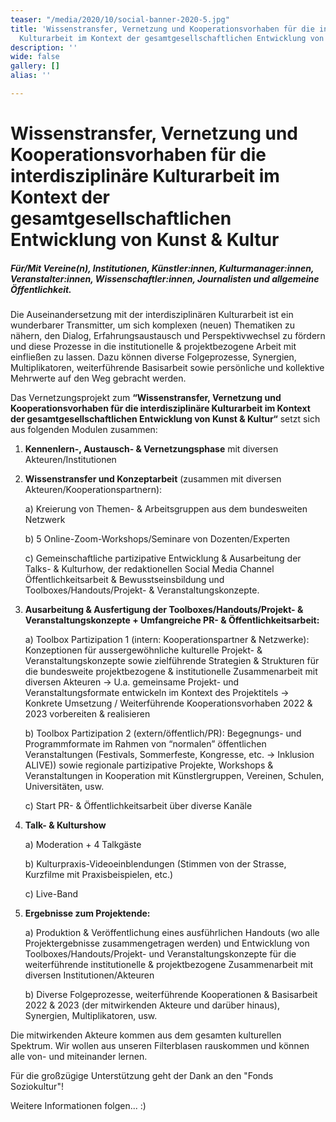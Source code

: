 ```yaml
---
teaser: "/media/2020/10/social-banner-2020-5.jpg"
title: 'Wissenstransfer, Vernetzung und Kooperationsvorhaben für die interdisziplinäre
  Kulturarbeit im Kontext der gesamtgesellschaftlichen Entwicklung von Kunst & Kultur '
description: ''
wide: false
gallery: []
alias: ''

---
```

# Wissenstransfer, Vernetzung und Kooperationsvorhaben für die interdisziplinäre Kulturarbeit im Kontext der gesamtgesellschaftlichen Entwicklung von Kunst & Kultur

##### Für/Mit Vereine(n), Institutionen, Künstler:innen, Kulturmanager:innen, Veranstalter:innen, Wissenschaftler:innen, Journalisten und allgemeine Öffentlichkeit.

Die Auseinandersetzung mit der interdisziplinären Kulturarbeit ist ein wunderbarer Transmitter, um sich komplexen (neuen) Thematiken zu nähern, den Dialog, Erfahrungsaustausch und Perspektivwechsel zu fördern und diese Prozesse in die institutionelle & projektbezogene Arbeit mit einfließen zu lassen. Dazu können diverse Folgeprozesse, Synergien, Multiplikatoren, weiterführende Basisarbeit sowie persönliche und kollektive Mehrwerte auf den Weg gebracht werden.

Das Vernetzungsprojekt zum **“Wissenstransfer, Vernetzung und Kooperationsvorhaben für die interdisziplinäre Kulturarbeit im Kontext der gesamtgesellschaftlichen Entwicklung von Kunst & Kultur“** setzt sich aus folgenden Modulen zusammen:

1. **Kennenlern-, Austausch- & Vernetzungsphase** mit diversen Akteuren/Institutionen
2. **Wissenstransfer und Konzeptarbeit** (zusammen mit diversen Akteuren/Kooperationspartnern):

   a) Kreierung von Themen- & Arbeitsgruppen aus dem bundesweiten Netzwerk

   b) 5 Online-Zoom-Workshops/Seminare von Dozenten/Experten

   c) Gemeinschaftliche partizipative Entwicklung & Ausarbeitung der Talks- & Kulturhow, der redaktionellen Social Media Channel Öffentlichkeitsarbeit & Bewusstseinsbildung und Toolboxes/Handouts/Projekt- & Veranstaltungskonzepte.
3. **Ausarbeitung & Ausfertigung der Toolboxes/Handouts/Projekt- & Veranstaltungskonzepte + Umfangreiche PR- & Öffentlichkeitsarbeit:**

   a) Toolbox Partizipation 1 (intern: Kooperationspartner & Netzwerke): Konzeptionen für aussergewöhnliche kulturelle Projekt- & Veranstaltungskonzepte sowie zielführende Strategien & Strukturen für die bundesweite projektbezogene & institutionelle Zusammenarbeit mit diversen Akteuren → U.a. gemeinsame Projekt- und Veranstaltungsformate entwickeln im Kontext des Projektitels → Konkrete Umsetzung / Weiterführende Kooperationsvorhaben 2022 & 2023 vorbereiten & realisieren

   b) Toolbox Partizipation 2 (extern/öffentlich/PR): Begegnungs- und Programmformate im Rahmen von “normalen” öffentlichen Veranstaltungen (Festivals, Sommerfeste, Kongresse, etc. → Inklusion ALIVE)) sowie regionale partizipative Projekte, Workshops & Veranstaltungen in Kooperation mit Künstlergruppen, Vereinen, Schulen, Universitäten, usw.

   c) Start PR- & Öffentlichkeitsarbeit über diverse Kanäle
4. **Talk- & Kulturshow**

   a) Moderation + 4 Talkgäste

   b) Kulturpraxis-Videoeinblendungen (Stimmen von der Strasse, Kurzfilme mit Praxisbeispielen, etc.)

   c) Live-Band
5. **Ergebnisse zum Projektende:**

   a) Produktion & Veröffentlichung eines ausführlichen Handouts (wo alle Projektergebnisse zusammengetragen werden) und Entwicklung von Toolboxes/Handouts/Projekt- und Veranstaltungskonzepte für die weiterführende institutionelle & projektbezogene Zusammenarbeit mit diversen Institutionen/Akteuren

   b) Diverse Folgeprozesse, weiterführende Kooperationen & Basisarbeit 2022 & 2023 (der mitwirkenden Akteure und darüber hinaus), Synergien, Multiplikatoren, usw.

Die mitwirkenden Akteure kommen aus dem gesamten kulturellen Spektrum. Wir wollen aus unseren Filterblasen rauskommen und können alle von- und miteinander lernen.

Für die großzügige Unterstützung geht der Dank an den "Fonds Soziokultur"!

Weitere Informationen folgen... :)